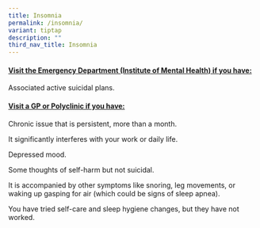 ```yaml
---
title: Insomnia
permalink: /insomnia/
variant: tiptap
description: ""
third_nav_title: Insomnia
---
```

<h4><strong><u>Visit the Emergency Department (Institute of Mental Health) if you have:</u></strong></h4>
<p>Associated active suicidal plans.</p>
<p></p>
<h4><strong><u>Visit a GP or Polyclinic if you have:</u></strong></h4>
<p>Chronic issue that is persistent, more than a month.</p>
<p>It significantly interferes with your work or daily life.</p>
<p>Depressed mood.</p>
<p>Some thoughts of self-harm but not suicidal.</p>
<p>It is accompanied by other symptoms like snoring, leg movements, or waking
up gasping for air (which could be signs of sleep apnea).</p>
<p>You have tried self-care and sleep hygiene changes, but they have not
worked.</p>
<p></p>